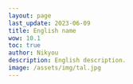 ```yaml
---
layout: page
last_update: 2023-06-09
title: English name
wow: 10.1
toc: true
author: Nikyou
description: English description.
image: /assets/img/tal.jpg
---
```

